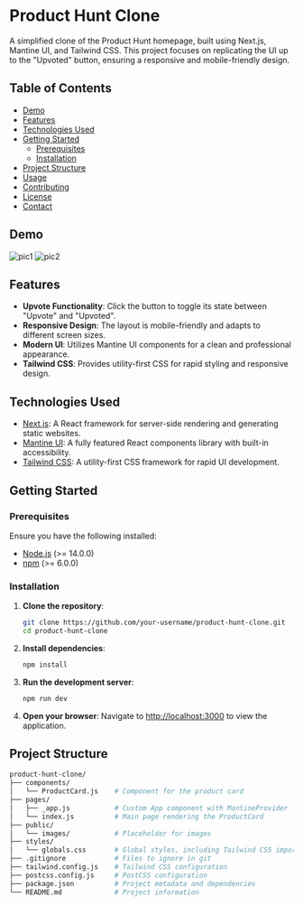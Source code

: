 # Product Hunt Clone

A simplified clone of the Product Hunt homepage, built using Next.js, Mantine UI, and Tailwind CSS. This project focuses on replicating the UI up to the "Upvoted" button, ensuring a responsive and mobile-friendly design.

## Table of Contents

- [Demo](#demo)
- [Features](#features)
- [Technologies Used](#technologies-used)
- [Getting Started](#getting-started)
  - [Prerequisites](#prerequisites)
  - [Installation](#installation)
- [Project Structure](#project-structure)
- [Usage](#usage)
- [Contributing](#contributing)
- [License](#license)
- [Contact](#contact)

## Demo
 
![pic1](https://github.com/user-attachments/assets/42e42197-551f-41bc-8139-31511666c7fa)
![pic2](https://github.com/user-attachments/assets/48220137-8f84-4ba9-af1a-418986b83037)
 
 


## Features

- **Upvote Functionality**: Click the button to toggle its state between "Upvote" and "Upvoted".
- **Responsive Design**: The layout is mobile-friendly and adapts to different screen sizes.
- **Modern UI**: Utilizes Mantine UI components for a clean and professional appearance.
- **Tailwind CSS**: Provides utility-first CSS for rapid styling and responsive design.

## Technologies Used

- [Next.js](https://nextjs.org/): A React framework for server-side rendering and generating static websites.
- [Mantine UI](https://mantine.dev/): A fully featured React components library with built-in accessibility.
- [Tailwind CSS](https://tailwindcss.com/): A utility-first CSS framework for rapid UI development.

## Getting Started

### Prerequisites

Ensure you have the following installed:

- [Node.js](https://nodejs.org/) (>= 14.0.0)
- [npm](https://www.npmjs.com/) (>= 6.0.0)

### Installation

1. **Clone the repository**:
    ```bash
    git clone https://github.com/your-username/product-hunt-clone.git
    cd product-hunt-clone
    ```

2. **Install dependencies**:
    ```bash
    npm install
    ```

3. **Run the development server**:
    ```bash
    npm run dev
    ```

4. **Open your browser**:
    Navigate to [http://localhost:3000](http://localhost:3000) to view the application.

## Project Structure

```bash
product-hunt-clone/
├── components/
│   └── ProductCard.js    # Component for the product card
├── pages/
│   ├── _app.js           # Custom App component with MantineProvider
│   └── index.js          # Main page rendering the ProductCard
├── public/
│   └── images/           # Placeholder for images
├── styles/
│   └── globals.css       # Global styles, including Tailwind CSS imports
├── .gitignore            # Files to ignore in git
├── tailwind.config.js    # Tailwind CSS configuration
├── postcss.config.js     # PostCSS configuration
├── package.json          # Project metadata and dependencies
└── README.md             # Project information
